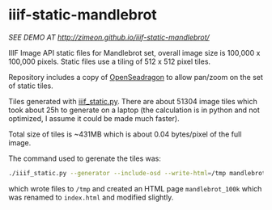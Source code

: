 # iiif-static-mandlebrot

*SEE DEMO AT <http://zimeon.github.io/iiif-static-mandlebrot/>*

IIIF Image API static files for Mandlebrot set, overall image 
size is 100,000 x 100,000 pixels. Static files use a tiling of
512 x 512 pixel tiles.

Repository includes a copy of [OpenSeadragon](https://openseadragon.github.io/)
to allow pan/zoom on the set of static tiles.

Tiles generated with [iiif_static.py](https://github.com/zimeon/iiif/tree/master/demo-static).
There are about 51304 image tiles which took about 25h to generate on a laptop (the 
calculation is in python and not optimized, I assume it could be made much faster).

Total size of tiles is ~431MB which is about 0.04 bytes/pixel of the full image.

The command used to gerenate the tiles was:

```sh
./iiif_static.py --generator --include-osd --write-html=/tmp mandlebrot_100k
```

which wrote files to `/tmp` and created an HTML page `mandlebrot_100k` which was renamed to `index.html` and modified slightly.
